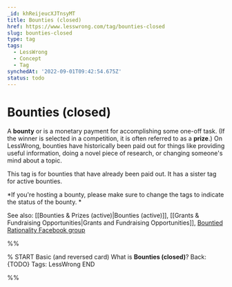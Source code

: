 ```yaml
---
_id: khReijeucXJTnsyMT
title: Bounties (closed)
href: https://www.lesswrong.com/tag/bounties-closed
slug: bounties-closed
type: tag
tags:
  - LessWrong
  - Concept
  - Tag
synchedAt: '2022-09-01T09:42:54.675Z'
status: todo
---
```


# Bounties (closed)

A **bounty** or is a monetary payment for accomplishing some one-off task. (If the winner is selected in a competition, it is often referred to as a **prize**.) On LessWrong, bounties have historically been paid out for things like providing useful information, doing a novel piece of research, or changing someone's mind about a topic. 

This tag is for bounties that have already been paid out. It has a sister tag for active bounties.  

*If you're hosting a bounty, please make sure to change the tags to indicate the status of the bounty. *

See also: [[Bounties & Prizes (active)|Bounties (active)]], [[Grants & Fundraising Opportunities|Grants and Fundraising Opportunities]], [Bountied Rationality Facebook group](https://www.facebook.com/groups/1781724435404945/)


%%

% START
Basic (and reversed card)
What is **Bounties (closed)**?
Back: {TODO}
Tags: LessWrong
END

%%
	

